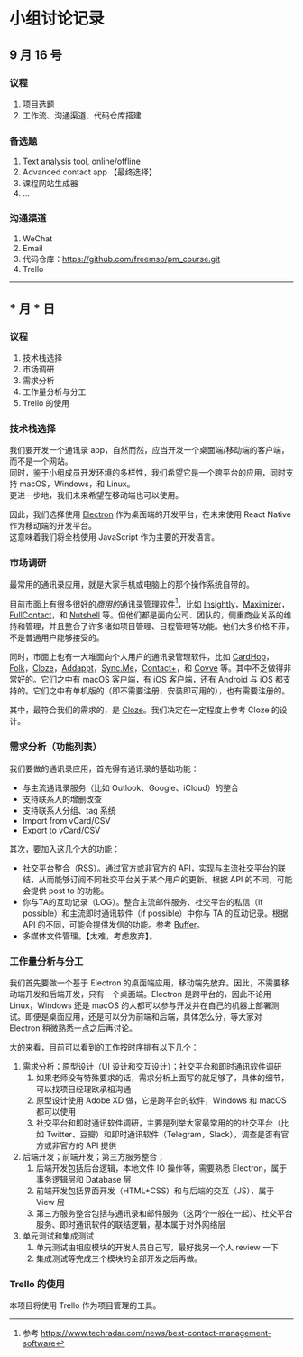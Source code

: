 # 小组讨论记录

## 9 月 16 号
### 议程

1. 项目选题
2. 工作流、沟通渠道、代码仓库搭建

### 备选题

1. Text analysis tool, online/offline
2. Advanced contact app 【最终选择】
3. 课程网站生成器
4. ...

### 沟通渠道

1. WeChat
2. Email
3. 代码仓库：https://github.com/freemso/pm_course.git
4. Trello

-----

## * 月 * 日

### 议程

1. 技术栈选择
2. 市场调研
3. 需求分析
4. 工作量分析与分工
5. Trello 的使用

### 技术栈选择

我们要开发一个通讯录 app，自然而然，应当开发一个桌面端/移动端的客户端，而不是一个网站。  
同时，鉴于小组成员开发环境的多样性，我们希望它是一个跨平台的应用，同时支持 macOS，Windows，和 Linux。  
更进一步地，我们未来希望在移动端也可以使用。

因此，我们选择使用 [Electron](https://electronjs.org/) 作为桌面端的开发平台，在未来使用 React Native 作为移动端的开发平台。  
这意味着我们将全栈使用 JavaScript 作为主要的开发语言。

### 市场调研

最常用的通讯录应用，就是大家手机或电脑上的那个操作系统自带的。

目前市面上有很多很好的*商用的*通讯录管理软件[^1]，比如 [Insightly](https://www.insightly.com)，[Maximizer](https://www.maximizer.com)，[FullContact](https://www.fullcontact.com/)，和 [Nutshell](https://www.nutshell.com) 等。但他们都是面向公司、团队的，侧重商业关系的维持和管理，并且整合了许多诸如项目管理、日程管理等功能。他们大多价格不菲，不是普通用户能够接受的。

同时，市面上也有一大堆面向个人用户的通讯录管理软件，比如 [CardHop](https://flexibits.com/cardhop)，[Folk](https://folk.io/)，[Cloze](https://www.cloze.com/)，[Addappt](http://site.addappt.com/)，[Sync.Me](https://sync.me/)，[Contact+](https://www.contactspls.com/)，和 [Covve](https://covve.com/) 等。其中不乏做得非常好的。它们之中有 macOS 客户端，有 iOS 客户端，还有 Android 与 iOS 都支持的。它们之中有单机版的（即不需要注册，安装即可用的），也有需要注册的。

其中，最符合我们的需求的，是 [Cloze](https://www.cloze.com/)。我们决定在一定程度上参考 Cloze 的设计。

### 需求分析（功能列表）

我们要做的通讯录应用，首先得有通讯录的基础功能：

- 与主流通讯录服务（比如 Outlook、Google、iCloud）的整合
- 支持联系人的增删改查
- 支持联系人分组、tag 系统
- Import from vCard/CSV
- Export to vCard/CSV

其次，要加入这几个大的功能：

- 社交平台整合（RSS）。通过官方或非官方的 API，实现与主流社交平台的联结，从而能够订阅不同社交平台关于某个用户的更新。根据 API 的不同，可能会提供 post to 的功能。
- 你与TA的互动记录（LOG）。整合主流邮件服务、社交平台的私信（if possible）和主流即时通讯软件（if possible）中你与 TA 的互动记录。根据 API 的不同，可能会提供发信的功能。参考 [Buffer](https://buffer.com/)。
- 多媒体文件管理。【太难，考虑放弃】。

### 工作量分析与分工

我们首先要做一个基于 Electron 的桌面端应用，移动端先放弃。因此，不需要移动端开发和后端开发，只有一个桌面端。Electron 是跨平台的，因此不论用 Linux，Windows 还是 macOS 的人都可以参与开发并在自己的机器上部署测试。即便是桌面应用，还是可以分为前端和后端，具体怎么分，等大家对 Electron 稍微熟悉一点之后再讨论。

大的来看，目前可以看到的工作按时序排有以下几个：

1. 需求分析；原型设计（UI 设计和交互设计）；社交平台和即时通讯软件调研
   1. 如果老师没有特殊要求的话，需求分析上面写的就足够了，具体的细节，可以找项目经理欧承祖沟通
   2. 原型设计使用 Adobe XD 做，它是跨平台的软件，Windows 和 macOS 都可以使用
   3. 社交平台和即时通讯软件调研，主要是列举大家最常用的的社交平台（比如 Twitter、豆瓣）和即时通讯软件（Telegram，Slack），调查是否有官方或非官方的 API 提供
2. 后端开发；前端开发；第三方服务整合；
   1. 后端开发包括后台逻辑，本地文件 IO 操作等，需要熟悉 Electron，属于事务逻辑层和 Database 层
   2. 前端开发包括界面开发（HTML+CSS）和与后端的交互（JS），属于 View 层
   3. 第三方服务整合包括与通讯录和邮件服务（这两个一般在一起）、社交平台服务、即时通讯软件的联结逻辑，基本属于对外网络层
3. 单元测试和集成测试
   1. 单元测试由相应模块的开发人员自己写，最好找另一个人 review 一下
   2. 集成测试等完成三个模块的全部开发之后再做。

### Trello 的使用

本项目将使用 Trello 作为项目管理的工具。

[^1]: 参考 https://www.techradar.com/news/best-contact-management-software